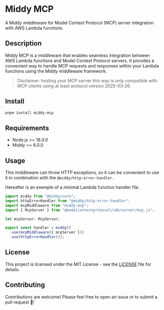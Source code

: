# Middy MCP

A Middy middleware for Model Context Protocol (MCP) server integration with AWS Lambda functions.

## Description

Middy MCP is a middleware that enables seamless integration between AWS Lambda functions and Model Context Protocol servers. It provides a convenient way to handle MCP requests and responses within your Lambda functions using the Middy middleware framework.

> Disclaimer: hosting your MCP server this way is only compatible with MCP clients using at least protocol version 2025-03-26.

## Install

```bash
pnpm install middy-mcp
```

## Requirements

- Node.js >= 18.0.0
- Middy >= 6.0.0

## Usage

This middleware can throw HTTP exceptions, so it can be convenient to use it in combination with the `@middy/http-error-handler`.

Hereafter is an exemple of a minimal Lambda function handler file.

```typescript
import middy from "@middy/core";
import httpErrorHandler from "@middy/http-error-handler";
import mcpMiddleware from "middy-mcp";
import { McpServer } from "@modelcontextprotocol/sdk/server/mcp.js";

let mcpServer: McpServer;

export const handler = middy()
  .use(mcpMiddleware({ mcpServer }))
  .use(httpErrorHandler());
```

## License

This project is licensed under the MIT License - see the [LICENSE](LICENSE) file for details.

## Contributing

Contributions are welcome! Please feel free to open an issue or to submit a pull request 🚀!
